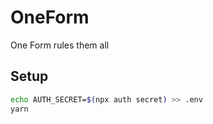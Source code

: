 # OneForm

One Form rules them all

## Setup

```bash
echo AUTH_SECRET=$(npx auth secret) >> .env
yarn
```
